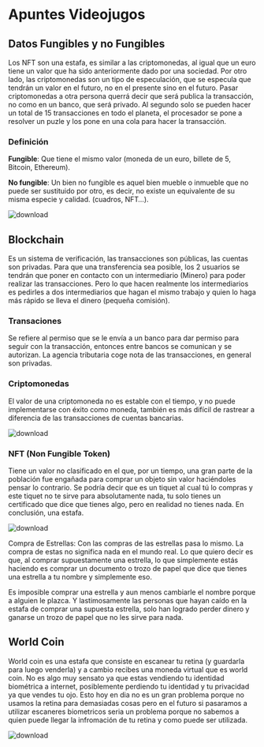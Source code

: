   # Apuntes Videojugos
## Datos Fungibles y no Fungibles
Los NFT son una estafa, es similar a las criptomonedas, al igual que un euro tiene un valor que ha sido anteriormente dado por una sociedad. Por otro lado, las criptomonedas son un tipo de especulación, que se especula que tendrán un valor en el futuro, no en el presente sino en el futuro. Pasar criptomonedas a otra persona querrá decir que será publica la transacción, no como en un banco, que será privado. Al segundo solo se pueden hacer un total de 15 transacciones en todo el planeta, el procesador se pone a resolver un puzle y los pone en una cola para hacer la transacción. 


### Definición
**Fungible**: Que tiene el mismo valor (moneda de un euro, billete de 5, Bitcoin, Ethereum). 


**No fungible**: Un bien no fungible es aquel bien mueble o inmueble que no puede ser sustituido por otro, es decir, no existe un equivalente de su misma especie y calidad. (cuadros, NFT…).


![download](https://github.com/Spaikyjordi/Videojuegos-Jordi/assets/144990855/7e5c68ec-83b6-4874-8340-c5922598b3f0)
## Blockchain
Es un sistema de verificación, las transacciones son públicas, las cuentas son privadas. Para que una transferencia sea posible, los 2 usuarios se tendrán que poner en contacto con un intermediario (Minero) para poder realizar las transacciones. Pero lo que hacen realmente los intermediarios es pedirles a dos intermediarios que hagan el mismo trabajo y quien lo haga más rápido se lleva el dinero (pequeña comisión).

### Transaciones
Se refiere al permiso que se le envía a un banco para dar permiso para seguir con la transacción, entonces entre bancos se comunican y se autorizan. La agencia tributaria coge nota de las transacciones, en general son privadas. 
### Criptomonedas
El valor de una criptomoneda no es estable con el tiempo, y no puede implementarse con éxito como moneda, también es más difícil de rastrear a diferencia de las transacciones de cuentas bancarias. 


![download](https://github.com/Spaikyjordi/Videojuegos-Jordi/assets/144990855/10d07c73-0d67-4996-ae26-a20633c893cf)

### NFT (Non Fungible Token)
Tiene un valor no clasificado en el que, por un tiempo, una gran parte de la población fue engañada para comprar un objeto sin valor haciéndoles pensar lo contrario. Se podría decir que es un tiquet al cual tú lo compras y este tiquet no te sirve para absolutamente nada, tu solo tienes un certificado que dice que tienes algo, pero en realidad no tienes nada. En conclusión, una estafa. 


![download](https://github.com/Spaikyjordi/Videojuegos-Jordi/assets/144990855/8fb9c850-58cf-4d21-85e5-6f6d201fdc13)


Compra de Estrellas:  Con las compras de las estrellas pasa lo mismo. La compra de estas no significa nada en el mundo real. Lo que quiero decir es que, al comprar supuestamente una estrella, lo que simplemente estás haciendo es comprar un documento o trozo de papel que dice que tienes una estrella a tu nombre y simplemente eso. 	


Es imposible comprar una estrella y aun menos cambiarle el nombre porque a alguien le plazca. Y lastimosamente las personas que hayan caído en la estafa de comprar una supuesta estrella, solo han logrado perder dinero y ganarse un trozo de papel que no les sirve para nada.
## World Coin
World coin es una estafa que consiste en escanear tu retina (y guardarla para luego venderla) y a cambio recibes una moneda virtual que es world coin. No es algo muy sensato ya que estas vendiendo tu identidad biométrica a internet, posiblemente perdiendo tu identidad y tu privacidad ya que vendes tu ojo. Esto hoy en dia no es un gran problema porque no usamos la retina para demasiadas cosas pero en el futuro si pasaramos a utilizar escaneres biometricos seria un problema porque no sabemos a quien puede llegar la infromación de tu retina y como puede ser utilizada. 


![download](https://github.com/Spaikyjordi/Videojuegos-Jordi/assets/144990855/1c33213c-e779-4ccb-807b-3eafcec50495)
